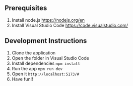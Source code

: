## Prerequisites
1. Install node.js https://nodejs.org/en
2. Install Visual Studio Code https://code.visualstudio.com/

## Development Instructions

1. Clone the application
2. Open the folder in Visual Studio Code
3. Install dependencies `npm install`
4. Run the app `npm run dev`
5. Open it `http://localhost:5173/#`
6. Have fun!!